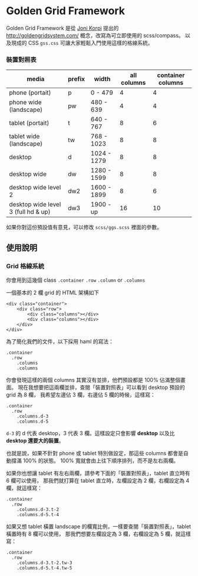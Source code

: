 # Golden Grid Framework

Golden Grid Framework 是從 [Joni Korpi](http://jonikorpi.com/) 提出的 http://goldengridsystem.com/ 概念，改寫為可立即使用的 scss/compass。
以及現成的 CSS ``gss.css`` 可讓大家輕鬆入門使用這樣的格線系統。

### 裝置對照表

| media                              | prefix | width       | all columns | container columns |
|------------------------------------|--------|-------------|-------------|-------------------|
| phone (portait)                    | p      | 0 - 479     | 4           | 4                 |
| phone wide (landscape)             | pw     | 480 - 639   | 4           | 4                 |
| tablet (portait)                   | t      | 640 - 767   | 8           | 6                 |
| tablet wide (landscape)            | tw     | 768 - 1023  | 8           | 8                 |
| desktop                            | d      | 1024 - 1279 | 8           | 8                 |
| desktop wide                       | dw     | 1280 - 1599 | 8           | 8                 |
| desktop wide level 2               | dw2    | 1600 - 1899 | 8           | 6                 |
| desktop wide level 3 (full hd & up)| dw3    | 1900 - up   | 16          | 10                |

如果你對這份預設值有意見，可以修改 ``scss/ggs.scss`` 裡面的參數。

## 使用說明

### Grid 格線系統

你會用到這幾個 class
``.container`` ``.row`` ``.column`` or ``.columns``

一個基本的 2 欄 grid 的 HTML 架構如下

    <div class="container">
        <div class="row">
            <div class="columns"></div>
            <div class="columns"></div>
        </div>
    </div>

為了簡化我們的文件，以下採用 haml 的寫法：

    .container
      .row
        .columns
        .columns

你會發現這樣的兩個 columns 其實沒有並排，他們預設都是 100% 佔滿整個畫面。
現在我想要把這兩欄並排，查閱「裝置對照表」可以看到 desktop 預設的 grid 為 8 欄，
我希望左邊佔 3 欄，右邊佔 5 欄的時候，這樣寫：

    .container
      .row
        .columns.d-3
        .columns.d-5

``d-3`` 的 d 代表 desktop，3 代表 3 欄。這樣設定只會影響 **desktop** 以及比 **desktop 還要大的裝置**。

也就是說，如果不針對 phone 或 tablet 特別做設定，那這些 columns 都會是自動撐滿 100% 的狀態。
100% 寬就會由上往下順序排列，而不是左右兩欄。

如果你也想讓 tablet 有左右兩欄，請參考下面的「裝置對照表」，tablet 直立時有 6 欄可以使用，
那我們就打算在 tablet 直立時，左欄設定為 2 欄，右欄設定為 4 欄，就這樣寫：

    .container
      .row
        .columns.d-3.t-2
        .columns.d-5.t-4

如果又想 tablet 橫置 landscape 的欄寬比例，一樣要查閱「裝置對照表」，tablet 橫置時有 8 欄可以使用，
那我們想要左欄設定為 3 欄，右欄設定為 5 欄，就這樣寫：

    .container
      .row
        .columns.d-3.t-2.tw-3
        .columns.d-5.t-4.tw-5

